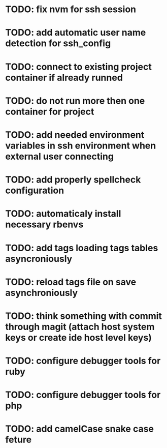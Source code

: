 # TODO: fix nvm for ssh session
# TODO: add automatic user name detection for ssh_config
# TODO: connect to existing project container if already runned
# TODO: do not run more then one container for project
# TODO: add needed environment variables in ssh environment when external user connecting
# TODO: add properly spellcheck configuration
# TODO: automaticaly install necessary rbenvs
# TODO: add tags loading tags tables asyncroniously
# TODO: reload tags file on save asynchroniously
# TODO: think something with commit through magit (attach host system keys or create ide host level keys)
# TODO: configure debugger tools for ruby
# TODO: configure debugger tools for php
# TODO: add camelCase snake case feture
